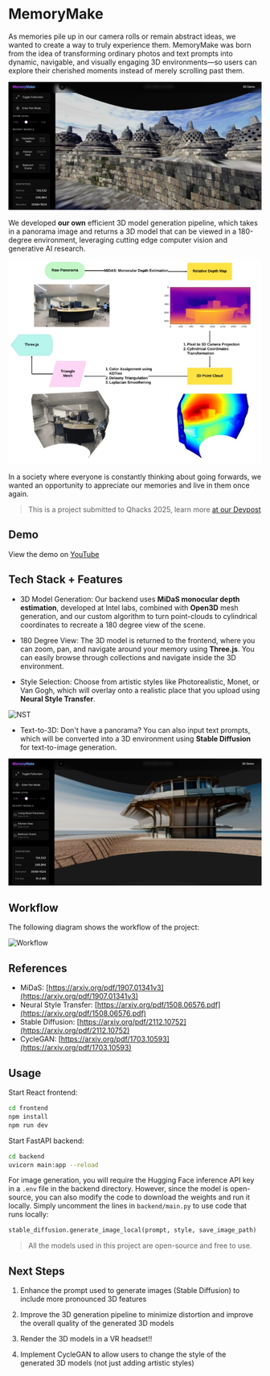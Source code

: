 # MemoryMake

As memories pile up in our camera rolls or remain abstract ideas, we wanted to create a way to truly experience them. MemoryMake was born from the idea of transforming ordinary photos and text prompts into dynamic, navigable, and visually engaging 3D environments—so users can explore their cherished moments instead of merely scrolling past them.

![MemoryMake](resource/gallery.png)

We developed **our own** efficient 3D model generation pipeline, which takes in a panorama image and returns a 3D model that can be viewed in a 180-degree environment, leveraging cutting edge computer vision and generative AI research.

![MemoryMake](resource/gallery-3.jpg)

In a society where everyone is constantly thinking about going forwards, we wanted an opportunity to appreciate our memories and live in them once again.

> This is a project submitted to Qhacks 2025, learn more [at our Devpost](https://devpost.com/software/memorymake)

## Demo

View the demo on [YouTube](https://youtu.be/Lyfvt5-SsFA)

## Tech Stack + Features

- 3D Model Generation: Our backend uses **MiDaS monocular depth estimation**, developed at Intel labs, combined with **Open3D** mesh generation, and our custom algorithm to turn point-clouds to cylindrical coordinates to recreate a 180 degree view of the scene.

- 180 Degree View: The 3D model is returned to the frontend, where you can zoom, pan, and navigate around your memory using **Three.js**. You can easily browse through collections and navigate inside the 3D environment.

- Style Selection: Choose from artistic styles like Photorealistic, Monet, or Van Gogh, which will overlay onto a realistic place that you upload using **Neural Style Transfer**.

![NST](resource/gallery-2.png)

- Text-to-3D: Don't have a panorama? You can also input text prompts, which will be converted into a 3D environment using **Stable Diffusion** for text-to-image generation.

![Generated](resource/generated.png)

## Workflow

The following diagram shows the workflow of the project:

![Workflow](resource/pipeline.png)

## References

- MiDaS: [https://arxiv.org/pdf/1907.01341v3](https://arxiv.org/pdf/1907.01341v3)
- Neural Style Transfer: [https://arxiv.org/pdf/1508.06576.pdf](https://arxiv.org/pdf/1508.06576.pdf)
- Stable Diffusion: [https://arxiv.org/pdf/2112.10752](https://arxiv.org/pdf/2112.10752)
- CycleGAN: [https://arxiv.org/pdf/1703.10593](https://arxiv.org/pdf/1703.10593)

## Usage

Start React frontend:

```bash
cd frontend
npm install
npm run dev
```

Start FastAPI backend:

```bash
cd backend
uvicorn main:app --reload
```

For image generation, you will require the Hugging Face inference API key in a `.env` file in the backend directory. However, since the model is open-source, you can also modify the code to download the weights and run it locally. Simply uncomment the lines in `backend/main.py` to use code that runs locally:

```python
stable_diffusion.generate_image_local(prompt, style, save_image_path)
```

> All the models used in this project are open-source and free to use.

## Next Steps

1. Enhance the prompt used to generate images (Stable Diffusion) to include more pronounced 3D features

2. Improve the 3D generation pipeline to minimize distortion and improve the overall quality of the generated 3D models

3. Render the 3D models in a VR headset!!

4. Implement CycleGAN to allow users to change the style of the generated 3D models (not just adding artistic styles)
